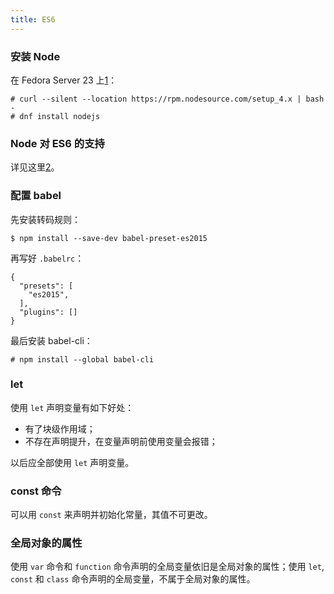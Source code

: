 ```yaml
---
title: ES6
---
```



### 安装 Node

在 Fedora Server 23 上[1]：

	# curl --silent --location https://rpm.nodesource.com/setup_4.x | bash -
	# dnf install nodejs

### Node 对 ES6 的支持

详见这里[2]。


### 配置 babel

先安装转码规则：

	$ npm install --save-dev babel-preset-es2015

再写好 `.babelrc`：

	{
	  "presets": [
		"es2015",
	  ],
	  "plugins": []
	} 

最后安装 babel-cli：

	# npm install --global babel-cli

[1]: https://nodejs.org/en/download/package-manager/#enterprise-linux-and-fedora
[2]: https://nodejs.org/en/docs/es6/


### let

使用 `let` 声明变量有如下好处：

- 有了块级作用域；
- 不存在声明提升，在变量声明前使用变量会报错；

以后应全部使用 `let` 声明变量。


### const 命令

可以用 `const` 来声明并初始化常量，其值不可更改。

### 全局对象的属性

使用 `var` 命令和 `function` 命令声明的全局变量依旧是全局对象的属性；使用 `let`, `const` 和 `class` 命令声明的全局变量，不属于全局对象的属性。









































